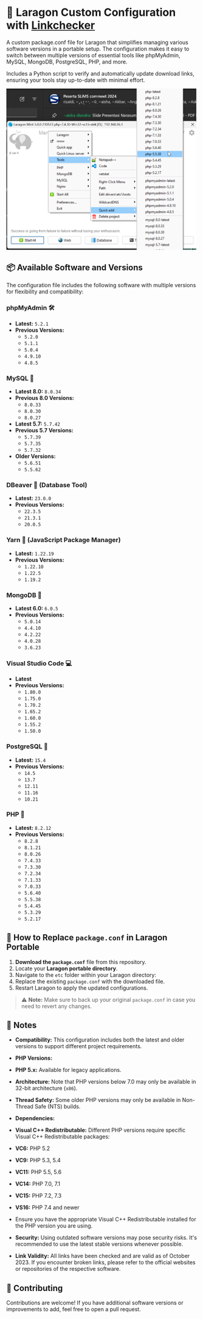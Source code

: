# 🚀 Laragon Custom Configuration with [Linkchecker](https://github.com/adeism/link-checker)

A custom package.conf file for Laragon that simplifies managing various software versions in a portable setup. The configuration makes it easy to switch between multiple versions of essential tools like phpMyAdmin, MySQL, MongoDB, PostgreSQL, PHP, and more.

Includes a Python script to verify and automatically update download links, ensuring your tools stay up-to-date with minimal effort.


<img src="https://github.com/adeism/laragon-packages.conf/blob/main/image.png" alt="Laragon Packages" width="500" />

## 📦 Available Software and Versions

The configuration file includes the following software with multiple versions for flexibility and compatibility:

### **phpMyAdmin** 🛠️

- **Latest:** `5.2.1`
- **Previous Versions:**
  - `5.2.0`
  - `5.1.1`
  - `5.0.4`
  - `4.9.10`
  - `4.8.5`

### **MySQL** 🐬

- **Latest 8.0:** `8.0.34`
- **Previous 8.0 Versions:**
  - `8.0.33`
  - `8.0.30`
  - `8.0.27`
- **Latest 5.7:** `5.7.42`
- **Previous 5.7 Versions:**
  - `5.7.39`
  - `5.7.35`
  - `5.7.32`
- **Older Versions:**
  - `5.6.51`
  - `5.5.62`

### **DBeaver** 🐤 (Database Tool)

- **Latest:** `23.0.0`
- **Previous Versions:**
  - `22.3.5`
  - `21.3.1`
  - `20.0.5`

### **Yarn** 🧶 (JavaScript Package Manager)

- **Latest:** `1.22.19`
- **Previous Versions:**
  - `1.22.10`
  - `1.22.5`
  - `1.19.2`

### **MongoDB** 🍃

- **Latest 6.0:** `6.0.5`
- **Previous Versions:**
  - `5.0.14`
  - `4.4.10`
  - `4.2.22`
  - `4.0.28`
  - `3.6.23`

### **Visual Studio Code** 💻

- **Latest**
- **Previous Versions:**
  - `1.80.0`
  - `1.75.0`
  - `1.70.2`
  - `1.65.2`
  - `1.60.0`
  - `1.55.2`
  - `1.50.0`

### **PostgreSQL** 🐘

- **Latest:** `15.4`
- **Previous Versions:**
  - `14.5`
  - `13.7`
  - `12.11`
  - `11.16`
  - `10.21`

### **PHP** 🐘

- **Latest:** `8.2.12`
- **Previous Versions:**
  - `8.2.8`
  - `8.1.21`
  - `8.0.26`
  - `7.4.33`
  - `7.3.30`
  - `7.2.34`
  - `7.1.33`
  - `7.0.33`
  - `5.6.40`
  - `5.5.38`
  - `5.4.45`
  - `5.3.29`
  - `5.2.17`

## 🔧 How to Replace `package.conf` in Laragon Portable

1. **Download the `package.conf`** file from this repository.
2. Locate your **Laragon portable directory**.
3. Navigate to the `etc` folder within your Laragon directory:
4. Replace the existing `package.conf` with the downloaded file.
5. Restart Laragon to apply the updated configurations.

> ⚠️ **Note:** Make sure to back up your original `package.conf` in case you need to revert any changes.

## 📝 Notes

- **Compatibility:** This configuration includes both the latest and older versions to support different project requirements.

- **PHP Versions:**
- **PHP 5.x:** Available for legacy applications.
- **Architecture:** Note that PHP versions below 7.0 may only be available in 32-bit architecture (`x86`).
- **Thread Safety:** Some older PHP versions may only be available in Non-Thread Safe (NTS) builds.

- **Dependencies:**
- **Visual C++ Redistributable:** Different PHP versions require specific Visual C++ Redistributable packages:
 - **VC6:** PHP 5.2
 - **VC9:** PHP 5.3, 5.4
 - **VC11:** PHP 5.5, 5.6
 - **VC14:** PHP 7.0, 7.1
 - **VC15:** PHP 7.2, 7.3
 - **VS16:** PHP 7.4 and newer
- Ensure you have the appropriate Visual C++ Redistributable installed for the PHP version you are using.

- **Security:** Using outdated software versions may pose security risks. It's recommended to use the latest stable versions whenever possible.

- **Link Validity:** All links have been checked and are valid as of October 2023. If you encounter broken links, please refer to the official websites or repositories of the respective software.

## 🤝 Contributing

Contributions are welcome! If you have additional software versions or improvements to add, feel free to open a pull request.

